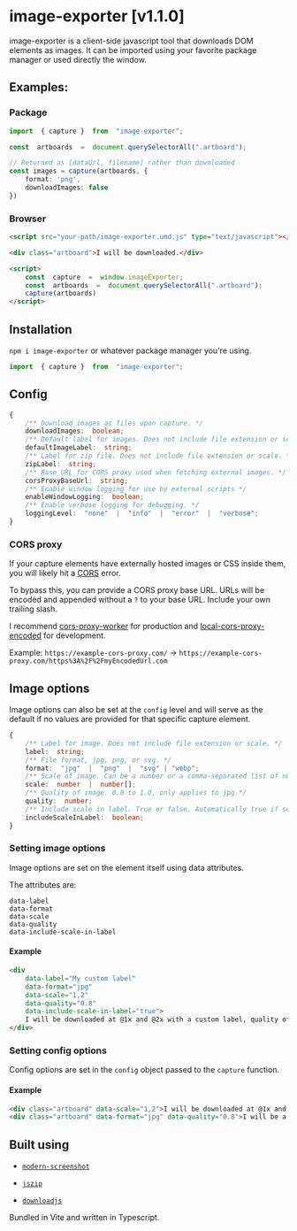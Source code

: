 # image-exporter [v1.1.0]

image-exporter is a client-side javascript tool that downloads DOM elements as images. It can be imported using your favorite package manager or used directly the window.

## Examples:

### Package

```Typescript
import  { capture }  from  "image-exporter";

const  artboards  =  document.querySelectorAll(".artboard");

// Returned as [dataUrl, filename] rather than downloaded
const images = capture(artboards, {
	format: 'png',
	downloadImages: false
})
```

### Browser

```HTML
<script src="your-path/image-exporter.umd.js" type="text/javascript"></script>

<div class="artboard">I will be downloaded.</div>

<script>
	const  capture  =  window.imageExporter;
	const  artboards  =  document.querySelectorAll(".artboard");
	capture(artboards)
</script>

```

## Installation

`npm i image-exporter` or whatever package manager you're using.

```Typescript
import  { capture }  from  "image-exporter";
```

## Config

```Typescript
{
	/** Download images as files upon capture. */
	downloadImages:  boolean;
	/** Default label for images. Does not include file extension or scale. */
	defaultImageLabel:  string;
	/** Label for zip file. Does not include file extension or scale. */
	zipLabel:  string;
	/** Base URL for CORS proxy used when fetching external images. */
	corsProxyBaseUrl:  string;
	/** Enable window logging for use by external scripts */
	enableWindowLogging:  boolean;
	/** Enable verbose logging for debugging. */
	loggingLevel:  "none"  |  "info"  |  "error"  |  "verbose";
}
```

### CORS proxy

If your capture elements have externally hosted images or CSS inside them, you will likely hit a [CORS](https://developer.mozilla.org/en-US/docs/Web/HTTP/CORS) error.

To bypass this, you can provide a CORS proxy base URL. URLs will be encoded and appended without a `?` to your base URL. Include your own trailing slash.

I recommend [cors-proxy-worker](https://github.com/briantuckerdesign/cors-proxy-worker) for production and [local-cors-proxy-encoded](https://github.com/briantuckerdesign/local-cors-proxy-encoded) for development.

Example: `https://example-cors-proxy.com/` -> `https://example-cors-proxy.com/https%3A%2F%2FmyEncodedUrl.com`

## Image options

Image options can also be set at the `config` level and will serve as the default if no values are provided for that specific capture element.

```Typescript
{
	/** Label for image. Does not include file extension or scale. */
	label:  string;
	/** File format, jpg, png, or svg. */
	format:  "jpg"  |  "png"  |  "svg" | "webp";
	/** Scale of image. Can be a number or a comma-separated list of numbers. */
	scale:  number  |  number[];
	/** Quality of image. 0.0 to 1.0, only applies to jpg.*/
	quality:  number;
	/** Include scale in label. True or false. Automatically true if scale is an array. */
	includeScaleInLabel:  boolean;
}
```

### Setting image options

Image options are set on the element itself using data attributes.

The attributes are:

```
data-label
data-format
data-scale
data-quality
data-include-scale-in-label
```

#### Example

```HTML
<div
    data-label="My custom label"
    data-format="jpg"
    data-scale="1,2"
    data-quality="0.8"
    data-include-scale-in-label="true">
    I will be downloaded at @1x and @2x with a custom label, quality of 0.8, a JPG, and include scale in label.
</div>
```

### Setting config options

Config options are set in the `config` object passed to the `capture` function.

#### Example

```HTML
<div class="artboard" data-scale="1,2">I will be downloaded at @1x and @2x.</div>
<div class="artboard" data-format="jpg" data-quality="0.8">I will be a compressed JPG.</div>
```

## Built using

- [`modern-screenshot`](https://github.com/qq15725/modern-screenshot/tree/main)

- [`jszip`](https://github.com/Stuk/jszip)

- [`downloadjs`](https://github.com/rndme/download)

Bundled in Vite and written in Typescript.
